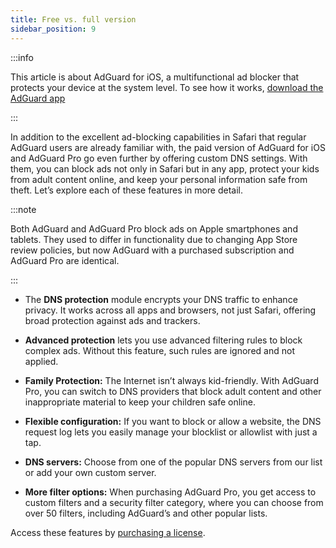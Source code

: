 ```yaml
---
title: Free vs. full version
sidebar_position: 9
---
```


:::info

This article is about AdGuard for iOS, a multifunctional ad blocker that protects your device at the system level. To see how it works, [download the AdGuard app](https://agrd.io/download-kb-adblock)

:::

In addition to the excellent ad-blocking capabilities in Safari that regular AdGuard users are already familiar with, the paid version of AdGuard for iOS and AdGuard Pro go even further by offering custom DNS settings. With them, you can block ads not only in Safari but in any app, protect your kids from adult content online, and keep your personal information safe from theft. Let’s explore each of these features in more detail.

:::note

Both AdGuard and AdGuard Pro block ads on Apple smartphones and tablets. They used to differ in functionality due to changing App Store review policies, but now AdGuard with a purchased subscription and AdGuard Pro are identical.

:::

- The **DNS protection** module encrypts your DNS traffic to enhance privacy. It works across all apps and browsers, not just Safari, offering broad protection against ads and trackers.

- **Advanced protection** lets you use advanced filtering rules to block complex ads. Without this feature, such rules are ignored and not applied.

- **Family Protection:** The Internet isn’t always kid-friendly. With AdGuard Pro, you can switch to DNS providers that block adult content and other inappropriate material to keep your children safe online.

- **Flexible configuration:** If you want to block or allow a website, the DNS request log lets you easily manage your blocklist or allowlist with just a tap.

- **DNS servers:** Choose from one of the popular DNS servers from our list or add your own custom server.

- **More filter options:** When purchasing AdGuard Pro, you get access to custom filters and a security filter category, where you can choose from over 50 filters, including AdGuard’s and other popular lists.

Access these features by [purchasing a license](https://adguard.com/license.html).
